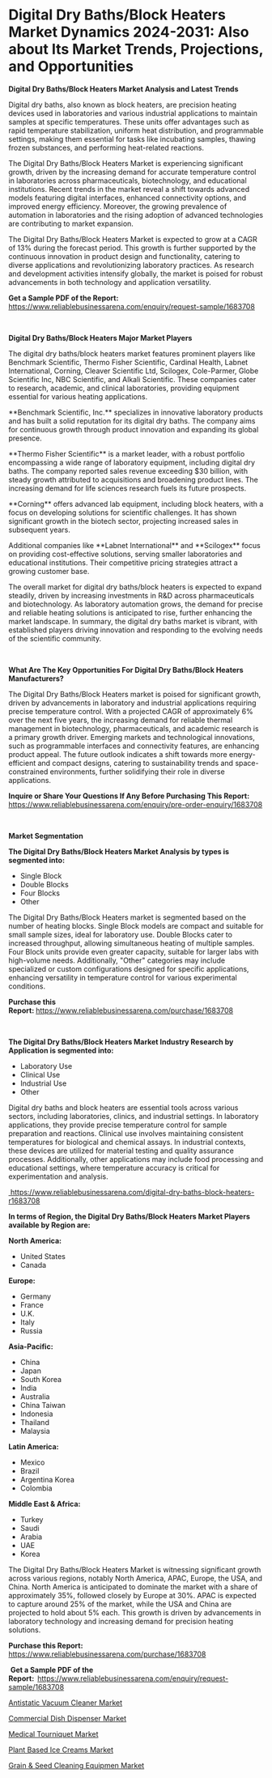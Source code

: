 <p><h1>Digital Dry Baths/Block Heaters Market Dynamics 2024-2031: Also about Its Market Trends, Projections, and Opportunities</h1></p><p><strong>Digital Dry Baths/Block Heaters Market Analysis and Latest Trends</strong></p>
<p><p>Digital dry baths, also known as block heaters, are precision heating devices used in laboratories and various industrial applications to maintain samples at specific temperatures. These units offer advantages such as rapid temperature stabilization, uniform heat distribution, and programmable settings, making them essential for tasks like incubating samples, thawing frozen substances, and performing heat-related reactions.</p><p>The Digital Dry Baths/Block Heaters Market is experiencing significant growth, driven by the increasing demand for accurate temperature control in laboratories across pharmaceuticals, biotechnology, and educational institutions. Recent trends in the market reveal a shift towards advanced models featuring digital interfaces, enhanced connectivity options, and improved energy efficiency. Moreover, the growing prevalence of automation in laboratories and the rising adoption of advanced technologies are contributing to market expansion. </p><p>The Digital Dry Baths/Block Heaters Market is expected to grow at a CAGR of 13% during the forecast period. This growth is further supported by the continuous innovation in product design and functionality, catering to diverse applications and revolutionizing laboratory practices. As research and development activities intensify globally, the market is poised for robust advancements in both technology and application versatility.</p></p>
<p><strong>Get a Sample PDF of the Report:&nbsp;</strong> <a href="https://www.reliablebusinessarena.com/enquiry/request-sample/1683708?utm_campaign=1294&utm_medium=2&utm_source=Github&utm_content=ia&utm_term=15102024&utm_id=digital-dry-bathsblock-heaters">https://www.reliablebusinessarena.com/enquiry/request-sample/1683708</a></p>
<p>&nbsp;</p>
<p><strong>Digital Dry Baths/Block Heaters Major Market Players</strong></p>
<p><p>The digital dry baths/block heaters market features prominent players like Benchmark Scientific, Thermo Fisher Scientific, Cardinal Health, Labnet International, Corning, Cleaver Scientific Ltd, Scilogex, Cole-Parmer, Globe Scientific Inc, NBC Scientific, and Alkali Scientific. These companies cater to research, academic, and clinical laboratories, providing equipment essential for various heating applications.</p><p>**Benchmark Scientific, Inc.** specializes in innovative laboratory products and has built a solid reputation for its digital dry baths. The company aims for continuous growth through product innovation and expanding its global presence.</p><p>**Thermo Fisher Scientific** is a market leader, with a robust portfolio encompassing a wide range of laboratory equipment, including digital dry baths. The company reported sales revenue exceeding $30 billion, with steady growth attributed to acquisitions and broadening product lines. The increasing demand for life sciences research fuels its future prospects.</p><p>**Corning** offers advanced lab equipment, including block heaters, with a focus on developing solutions for scientific challenges. It has shown significant growth in the biotech sector, projecting increased sales in subsequent years.</p><p>Additional companies like **Labnet International** and **Scilogex** focus on providing cost-effective solutions, serving smaller laboratories and educational institutions. Their competitive pricing strategies attract a growing customer base.</p><p>The overall market for digital dry baths/block heaters is expected to expand steadily, driven by increasing investments in R&D across pharmaceuticals and biotechnology. As laboratory automation grows, the demand for precise and reliable heating solutions is anticipated to rise, further enhancing the market landscape. In summary, the digital dry baths market is vibrant, with established players driving innovation and responding to the evolving needs of the scientific community.</p></p>
<p>&nbsp;</p>
<p><strong>What Are The Key Opportunities For Digital Dry Baths/Block Heaters Manufacturers?</strong></p>
<p><p>The Digital Dry Baths/Block Heaters market is poised for significant growth, driven by advancements in laboratory and industrial applications requiring precise temperature control. With a projected CAGR of approximately 6% over the next five years, the increasing demand for reliable thermal management in biotechnology, pharmaceuticals, and academic research is a primary growth driver. Emerging markets and technological innovations, such as programmable interfaces and connectivity features, are enhancing product appeal. The future outlook indicates a shift towards more energy-efficient and compact designs, catering to sustainability trends and space-constrained environments, further solidifying their role in diverse applications.</p></p>
<p><strong>Inquire or Share Your Questions If Any Before Purchasing This Report:</strong> <a href="https://www.reliablebusinessarena.com/enquiry/pre-order-enquiry/1683708?utm_campaign=1294&utm_medium=2&utm_source=Github&utm_content=ia&utm_term=15102024&utm_id=digital-dry-bathsblock-heaters">https://www.reliablebusinessarena.com/enquiry/pre-order-enquiry/1683708</a></p>
<p>&nbsp;</p>
<p><strong>Market Segmentation</strong></p>
<p><strong>The Digital Dry Baths/Block Heaters Market Analysis by types is segmented into:</strong></p>
<p><ul><li>Single Block</li><li>Double Blocks</li><li>Four Blocks</li><li>Other</li></ul></p>
<p><p>The Digital Dry Baths/Block Heaters market is segmented based on the number of heating blocks. Single Block models are compact and suitable for small sample sizes, ideal for laboratory use. Double Blocks cater to increased throughput, allowing simultaneous heating of multiple samples. Four Block units provide even greater capacity, suitable for larger labs with high-volume needs. Additionally, "Other" categories may include specialized or custom configurations designed for specific applications, enhancing versatility in temperature control for various experimental conditions.</p></p>
<p><strong>Purchase this Report:&nbsp;</strong><a href="https://www.reliablebusinessarena.com/purchase/1683708?utm_campaign=1294&utm_medium=2&utm_source=Github&utm_content=ia&utm_term=15102024&utm_id=digital-dry-bathsblock-heaters">https://www.reliablebusinessarena.com/purchase/1683708</a></p>
<p>&nbsp;</p>
<p><strong>The Digital Dry Baths/Block Heaters Market Industry Research by Application is segmented into:</strong></p>
<p><ul><li>Laboratory Use</li><li>Clinical Use</li><li>Industrial Use</li><li>Other</li></ul></p>
<p><p>Digital dry baths and block heaters are essential tools across various sectors, including laboratories, clinics, and industrial settings. In laboratory applications, they provide precise temperature control for sample preparation and reactions. Clinical use involves maintaining consistent temperatures for biological and chemical assays. In industrial contexts, these devices are utilized for material testing and quality assurance processes. Additionally, other applications may include food processing and educational settings, where temperature accuracy is critical for experimentation and analysis.</p></p>
<p><a href="https://www.reliablebusinessarena.com/digital-dry-baths-block-heaters-r1683708?utm_campaign=1294&utm_medium=2&utm_source=Github&utm_content=ia&utm_term=15102024&utm_id=digital-dry-bathsblock-heaters">&nbsp;https://www.reliablebusinessarena.com/digital-dry-baths-block-heaters-r1683708</a></p>
<p><strong>In terms of Region, the Digital Dry Baths/Block Heaters Market Players available by Region are:</strong></p>
<p>
    <p> <strong> North America: </strong>
        <ul>
            <li>United States</li>
            <li>Canada</li>
        </ul>
        </p> 
    <p> <strong> Europe: </strong>
        <ul>
            <li>Germany</li>
            <li>France</li>
            <li>U.K.</li>
            <li>Italy</li>
            <li>Russia</li>
        </ul>
        </p> 
    <p> <strong> Asia-Pacific: </strong>
        <ul>
            <li>China</li>
            <li>Japan</li>
            <li>South Korea</li>
            <li>India</li>
            <li>Australia</li>
            <li>China Taiwan</li>
            <li>Indonesia</li>
            <li>Thailand</li>
            <li>Malaysia</li>
        </ul>
        </p> 
    <p> <strong> Latin America: </strong>
        <ul>
            <li>Mexico</li>
            <li>Brazil</li>
            <li>Argentina Korea</li>
            <li>Colombia</li>
        </ul>
        </p> 
    <p> <strong> Middle East & Africa: </strong>
        <ul>
            <li>Turkey</li>
            <li>Saudi</li>
            <li>Arabia</li>
            <li>UAE</li>
            <li>Korea</li>
        </ul>
    </p>
    </p>
<p><p>The Digital Dry Baths/Block Heaters Market is witnessing significant growth across various regions, notably North America, APAC, Europe, the USA, and China. North America is anticipated to dominate the market with a share of approximately 35%, followed closely by Europe at 30%. APAC is expected to capture around 25% of the market, while the USA and China are projected to hold about 5% each. This growth is driven by advancements in laboratory technology and increasing demand for precision heating solutions.</p></p>
<p><strong>Purchase this Report: </strong><a href="https://www.reliablebusinessarena.com/purchase/1683708?utm_campaign=1294&utm_medium=2&utm_source=Github&utm_content=ia&utm_term=15102024&utm_id=digital-dry-bathsblock-heaters">https://www.reliablebusinessarena.com/purchase/1683708</a></p>
<p>&nbsp;<strong>Get a Sample PDF of the Report:&nbsp;&nbsp;</strong><a href="https://www.reliablebusinessarena.com/enquiry/request-sample/1683708?utm_campaign=1294&utm_medium=2&utm_source=Github&utm_content=ia&utm_term=15102024&utm_id=digital-dry-bathsblock-heaters">https://www.reliablebusinessarena.com/enquiry/request-sample/1683708</a></p>
<p><strong></strong></p>
<p><p><a href="https://www.linkedin.com/pulse/antistatic-vacuum-cleaner-market-overview-global-trends-future-btmof?trk=public_post_embed_feed-article-content&utm_campaign=1294&utm_medium=2&utm_source=Github&utm_content=ia&utm_term=15102024&utm_id=digital-dry-bathsblock-heaters">Antistatic Vacuum Cleaner Market</a></p><p><a href="https://www.linkedin.com/pulse/commercial-dish-dispenser-market-overview-forecast-2024--wzmbf?trk=public_post_embed_feed-article-content&utm_campaign=1294&utm_medium=2&utm_source=Github&utm_content=ia&utm_term=15102024&utm_id=digital-dry-bathsblock-heaters">Commercial Dish Dispenser Market</a></p><p><a href="https://www.linkedin.com/pulse/global-medical-tourniquet-nexus-sector-confluences-regional-fqsmf?trk=public_post_embed_feed-article-content&utm_campaign=1294&utm_medium=2&utm_source=Github&utm_content=ia&utm_term=15102024&utm_id=digital-dry-bathsblock-heaters">Medical Tourniquet Market</a></p><p><a href="https://github.com/sandygraoj2/Market-Research-Report-List-1/blob/main/plant-based-ice-creams-market.md?utm_campaign=1294&utm_medium=2&utm_source=Github&utm_content=ia&utm_term=15102024&utm_id=digital-dry-bathsblock-heaters">Plant Based Ice Creams Market</a></p><p><a href="https://github.com/WillieWoodard/Market-Research-Report-List-6/blob/main/grain-seed-cleaning-equipmen-market.md?utm_campaign=1294&utm_medium=2&utm_source=Github&utm_content=ia&utm_term=15102024&utm_id=digital-dry-bathsblock-heaters">Grain & Seed Cleaning Equipmen Market</a></p></p>